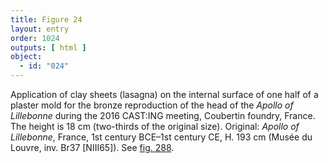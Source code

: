 ```yaml
---
title: Figure 24
layout: entry
order: 1024
outputs: [ html ]
object:
  - id: "024"
---
```


Application of clay sheets (lasagna) on the internal surface of one half of a plaster mold for the bronze reproduction of the head of the *Apollo of Lillebonne* during the 2016 CAST:ING meeting, Coubertin foundry, France. The height is 18 cm (two-thirds of the original size). Original: *Apollo of Lillebonne*, France, 1st century BCE–1st century CE, H. 193 cm (Musée du Louvre, inv. Br37 [NIII65]). See [fig. 288](/visual-atlas/288/).
